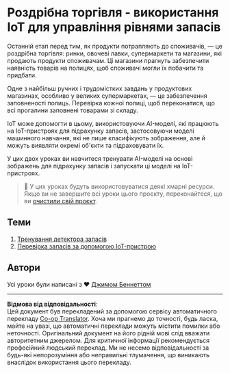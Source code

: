 <!--
CO_OP_TRANSLATOR_METADATA:
{
  "original_hash": "22a1d6e49f2a689fe5bfa7802a7241fc",
  "translation_date": "2025-08-28T17:32:33+00:00",
  "source_file": "5-retail/README.md",
  "language_code": "uk"
}
-->
# Роздрібна торгівля - використання IoT для управління рівнями запасів

Останній етап перед тим, як продукти потрапляють до споживачів, — це роздрібна торгівля: ринки, овочеві лавки, супермаркети та магазини, які продають продукти споживачам. Ці магазини прагнуть забезпечити наявність товарів на полицях, щоб споживачі могли їх побачити та придбати.

Одне з найбільш ручних і трудомістких завдань у продуктових магазинах, особливо у великих супермаркетах, — це забезпечення заповненості полиць. Перевірка кожної полиці, щоб переконатися, що всі прогалини заповнені товарами зі складу.

IoT може допомогти в цьому, використовуючи AI-моделі, які працюють на IoT-пристроях для підрахунку запасів, застосовуючи моделі машинного навчання, які не лише класифікують зображення, але й можуть виявляти окремі об'єкти та підраховувати їх.

У цих двох уроках ви навчитеся тренувати AI-моделі на основі зображень для підрахунку запасів і запускати ці моделі на IoT-пристроях.

> 💁 У цих уроках будуть використовуватися деякі хмарні ресурси. Якщо ви не завершите всі уроки цього проєкту, переконайтеся, що ви [очистили свій проєкт](../clean-up.md).

## Теми

1. [Тренування детектора запасів](./lessons/1-train-stock-detector/README.md)
1. [Перевірка запасів за допомогою IoT-пристрою](./lessons/2-check-stock-device/README.md)

## Автори

Усі уроки були написані з ♥️ [Джимом Беннеттом](https://GitHub.com/JimBobBennett)

---

**Відмова від відповідальності**:  
Цей документ був перекладений за допомогою сервісу автоматичного перекладу [Co-op Translator](https://github.com/Azure/co-op-translator). Хоча ми прагнемо до точності, будь ласка, майте на увазі, що автоматичні переклади можуть містити помилки або неточності. Оригінальний документ на його рідній мові слід вважати авторитетним джерелом. Для критичної інформації рекомендується професійний людський переклад. Ми не несемо відповідальності за будь-які непорозуміння або неправильні тлумачення, що виникають внаслідок використання цього перекладу.